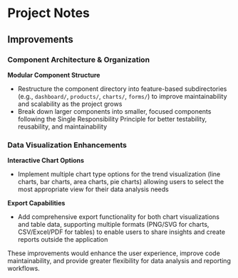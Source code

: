 # Project Notes

## Improvements

### Component Architecture & Organization

**Modular Component Structure**
- Restructure the component directory into feature-based subdirectories (e.g., `dashboard/`, `products/`, `charts/`, `forms/`) to improve maintainability and scalability as the project grows
- Break down larger components into smaller, focused components following the Single Responsibility Principle for better testability, reusability, and maintainability

### Data Visualization Enhancements

**Interactive Chart Options**
- Implement multiple chart type options for the trend visualization (line charts, bar charts, area charts, pie charts) allowing users to select the most appropriate view for their data analysis needs

**Export Capabilities**
- Add comprehensive export functionality for both chart visualizations and table data, supporting multiple formats (PNG/SVG for charts, CSV/Excel/PDF for tables) to enable users to share insights and create reports outside the application

These improvements would enhance the user experience, improve code maintainability, and provide greater flexibility for data analysis and reporting workflows.